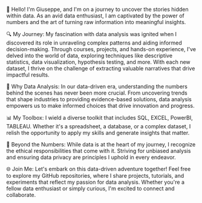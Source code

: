 👋 Hello! I'm Giuseppe, and I'm on a journey to uncover the stories hidden within data. As an avid data enthusiast, I am captivated by the power of numbers and the art of turning raw information into meaningful insights.

🔍 My Journey:
My fascination with data analysis was ignited when I discovered its role in unraveling complex patterns and aiding informed decision-making. Through courses, projects, and hands-on experience, I've delved into the world of data, exploring techniques like descriptive statistics, data visualization, hypothesis testing, and more. With each new dataset, I thrive on the challenge of extracting valuable narratives that drive impactful results.

🚀 Why Data Analysis:
In our data-driven era, understanding the numbers behind the scenes has never been more crucial. From uncovering trends that shape industries to providing evidence-based solutions, data analysis empowers us to make informed choices that drive innovation and progress.

📊 My Toolbox:
I wield a diverse toolkit that includes SQL, EXCEL, PowerBI, TABLEAU. Whether it's a spreadsheet, a database, or a complex dataset, I relish the opportunity to apply my skills and generate insights that matter.

🌟 Beyond the Numbers:
While data is at the heart of my journey, I recognize the ethical responsibilities that come with it. Striving for unbiased analysis and ensuring data privacy are principles I uphold in every endeavor.

🌐 Join Me:
Let's embark on this data-driven adventure together! Feel free to explore my GitHub repositories, where I share projects, tutorials, and experiments that reflect my passion for data analysis. Whether you're a fellow data enthusiast or simply curious, I'm excited to connect and collaborate.
